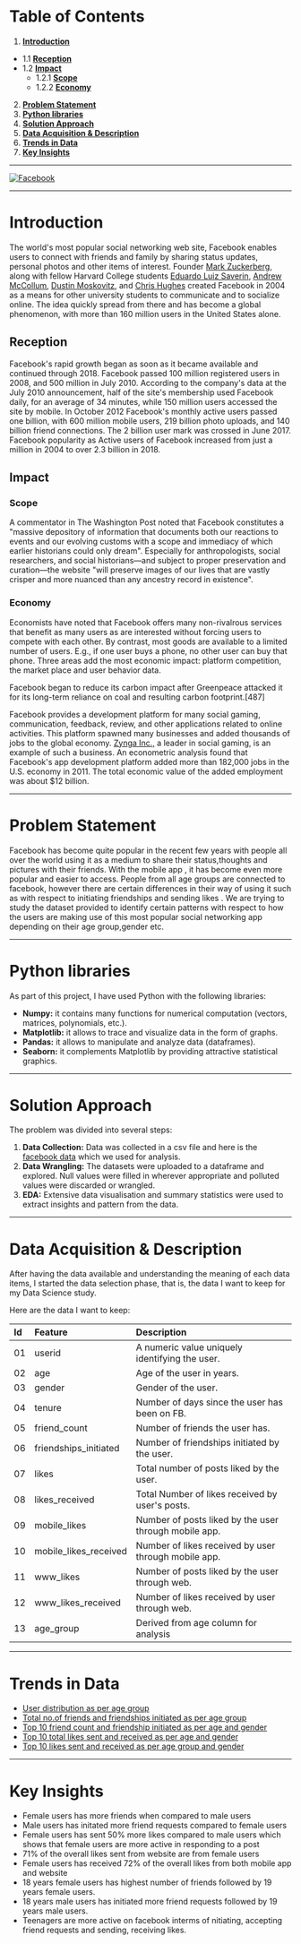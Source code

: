 # **Table of Contents**

1. [**Introduction**](#Section1)<br>
 * 1.1 [**Reception**](#Section1.1)<br>
 * 1.2 [**Impact**](#Section1.2)<br>
   + 1.2.1 [**Scope**](#Section1.2.1)<br>
   + 1.2.2 [**Economy**](#Section1.2.2)<br>
2. [**Problem Statement**](#Section2)<br>
3. [**Python libraries**](#Section3)<br>
4. [**Solution Approach**](#Section4)<br>
5. [**Data Acquisition & Description**](#Section5)<br>
6. [**Trends in Data**](#Section6)
7. [**Key Insights**](#Section7)<br>

---
[![Facebook](https://img.etimg.com/thumb/msid-75184637,width-650,imgsize-432571,,resizemode-4,quality-100/facebook-ap.jpg "Facebook")](https://img.etimg.com/thumb/msid-75184637,width-650,imgsize-432571,,resizemode-4,quality-100/facebook-ap.jpg "Facebook")

---
<a name = Section1></a>
# **Introduction**
The world's most popular social networking web site, Facebook enables users to connect with friends and family by sharing status updates, personal photos and other items of interest. Founder [Mark Zuckerberg](https://en.wikipedia.org/wiki/Mark_Zuckerberg "Mark Zuckerberg"), along with fellow Harvard College students [Eduardo Luiz Saverin](https://en.wikipedia.org/wiki/Eduardo_Saverin "Eduardo Luiz Saverin"), [Andrew McCollum](https://en.wikipedia.org/wiki/Andrew_McCollum "Andrew McCollum"), [Dustin Moskovitz](https://en.wikipedia.org/wiki/Dustin_Moskovitz "Dustin Moskovitz"), and [Chris Hughes](https://en.wikipedia.org/wiki/Chris_Hughes "Chris Hughes") created Facebook in 2004 as a means for other university students to communicate and to socialize online. The idea quickly spread from there and has become a global phenomenon, with more than 160 million users in the United States alone. 


<a name = Section1.1></a>
## **Reception**
Facebook's rapid growth began as soon as it became available and continued through 2018.
Facebook passed 100 million registered users in 2008, and 500 million in July 2010. According to the company's data at the July 2010 announcement, half of the site's membership used Facebook daily, for an average of 34 minutes, while 150 million users accessed the site by mobile.
In October 2012 Facebook's monthly active users passed one billion, with 600 million mobile users, 219 billion photo uploads, and 140 billion friend connections. The 2 billion user mark was crossed in June 2017.
Facebook popularity as Active users of Facebook increased from just a million in 2004 to over 2.3 billion in 2018.

<a name = Section1.2></a>
## Impact

  <a name = Section1.2.1></a>
### Scope
A commentator in The Washington Post noted that Facebook constitutes a "massive depository of information that documents both our reactions to events and our evolving customs with a scope and immediacy of which earlier historians could only dream". Especially for anthropologists, social researchers, and social historians—and subject to proper preservation and curation—the website "will preserve images of our lives that are vastly crisper and more nuanced than any ancestry record in existence".

  <a name = Section1.2.2></a>
### Economy
Economists have noted that Facebook offers many non-rivalrous services that benefit as many users as are interested without forcing users to compete with each other. By contrast, most goods are available to a limited number of users. E.g., if one user buys a phone, no other user can buy that phone. Three areas add the most economic impact: platform competition, the market place and user behavior data.

Facebook began to reduce its carbon impact after Greenpeace attacked it for its long-term reliance on coal and resulting carbon footprint.[487]

Facebook provides a development platform for many social gaming, communication, feedback, review, and other applications related to online activities. This platform spawned many businesses and added thousands of jobs to the global economy. [Zynga Inc.,](https://en.wikipedia.org/wiki/Zynga "Zynga Inc.,") a leader in social gaming, is an example of such a business. An econometric analysis found that Facebook's app development platform added more than 182,000 jobs in the U.S. economy in 2011. The total economic value of the added employment was about $12 billion.

---
<a name = Section2></a>
# **Problem Statement**
Facebook has become quite popular in the recent few years with people all over the world using it as a medium to share their status,thoughts and pictures with their friends. With the mobile app , it has become even more popular and easier to access. People from all age groups are connected to facebook, however there are certain differences in their way of using it such as with respect to initiating friendships and sending likes . We are trying to study the dataset provided to identify certain patterns with respect to how the users are making use of this most popular social networking app depending on their age group,gender etc.

---
<a name = Section3></a>
# **Python libraries**
As part of this project, I have used Python with the following libraries:
- **Numpy:** it contains many functions for numerical computation (vectors, matrices, polynomials, etc.).
- **Matplotlib:** it allows to trace and visualize data in the form of graphs.
- **Pandas:** it allows to manipulate and analyze data (dataframes).
- **Seaborn:** it complements Matplotlib by providing attractive statistical graphics.

---
<a name = Section4></a>
# **Solution Approach** 
The problem was divided into several steps:
1. **Data Collection:** Data was collected in a csv file and here is the  [facebook data](https://raw.githubusercontent.com/insaid2018/Term-1/master/Data/Projects/facebook_data.csv "facebook data") which we used for analysis.
2. **Data Wrangling:** The datasets were uploaded to a dataframe and explored. Null values were filled in wherever appropriate and polluted values were discarded or wrangled.
3. **EDA:** Extensive data visualisation and summary statistics were used to extract insights and pattern from the data. 

---
<a name = Section5></a>
# **Data Acquisition & Description**
After having the data available and understanding the meaning of each data items, I started the data selection phase, that is, the data I want to keep for my Data Science study.

Here are the data I want to keep:

|Id|Feature|Description|
|:--|:--|:--|
|01| userid                 | A numeric value uniquely identifying the user.|
|02| age                    | Age of the user in years.|
|03| gender                 | Gender of the user.| 
|04| tenure                 | Number of days since the user has been on FB.|
|05| friend_count           | Number of friends the user has.|
|06| friendships_initiated  | Number of friendships initiated by the user.|
|07| likes                  | Total number of posts liked by the user.|
|08| likes_received         | Total Number of likes received by user's posts.|
|09| mobile_likes           | Number of posts liked by the user through mobile app.|
|10| mobile_likes_received  | Number of likes received by user through mobile app.|
|11| www_likes              | Number of posts liked by the user through web.|
|12| www_likes_received     | Number of likes received by user  through web.| 
| 13  | age_group  | Derived from age column for analysis  |

---
<a name = Section6></a>
# **Trends in Data**
- [User distribution as per age group](https://raw.githubusercontent.com/Harsha92/ExploratoryDataAnalysisUsingPython/main/Facebook%20Data%20Utilization/images/Vissualizations/Users_age_group.png "User distribution as per age group")
- [Total no.of friends and friendships initiated as per age group](https://raw.githubusercontent.com/Harsha92/ExploratoryDataAnalysisUsingPython/main/Facebook%20Data%20Utilization/images/Vissualizations/Friends_total_initiated_age_group.png "Total no.of friends and friendships initiated as per age group")
- [Top 10 friend count and friendship initiated as per age and gender](https://raw.githubusercontent.com/Harsha92/ExploratoryDataAnalysisUsingPython/main/Facebook%20Data%20Utilization/images/Vissualizations/Top%2010%20Friends%20and%20initiated%20age%20and%20gender.png "Top 10 friend count and friendship initiated as per age and gender")
- [Top 10 total likes sent and received as per age and gender](https://raw.githubusercontent.com/Harsha92/ExploratoryDataAnalysisUsingPython/main/Facebook%20Data%20Utilization/images/Vissualizations/top%2010%20likes%20age%20and%20gender.png "Top 10 total likes sent and received as per age and gender")
- [Top 10 likes sent and received as per age group and gender](https://raw.githubusercontent.com/Harsha92/ExploratoryDataAnalysisUsingPython/main/Facebook%20Data%20Utilization/images/Vissualizations/top%2010%20likes%20age%20group.png "Top 10 likes sent and received as per age group and gender")

---
<a name = Section7></a>
# **Key Insights**
- Female users has more friends when compared to male users
- Male users has initated more friend requests compared to female users
- Female users has sent 50% more likes compared to male users which shows that female users are more active in responding to a post
- 71% of the overall likes sent from website are from female users
- Female users has received 72% of the overall likes from both mobile app and website
- 18 years female users has highest number of friends followed by 19 years female users.
- 18 years male users has initiated more friend requests followed by 19 years male users.
- Teenagers are more active on facebook interms of nitiating, accepting friend requests and sending, receiving likes.



